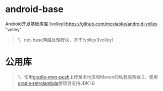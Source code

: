 android-base
============
Android开发基础类库
[volley]:https://github.com/mcxiaoke/android-volley "volley"
>1、net-base网络处理模块，基于[volley][volley]

公用库
============
[gradle-mvn-push]:https://github.com/chrisbanes/gradle-mvn-push "gradle-mvn-push"
[gradle-retrolambda]:https://github.com/evant/gradle-retrolambda "gradle-retrolambda"
>1、使用[gradle-mvn-push][gradle-mvn-push]上传至本地库和Maven的私有服务器
>2、使用[gradle-retrolambda][gradle-retrolambda]使项目支持JDK1.8
